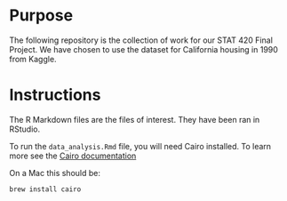 # Purpose

The following repository is the collection of work for our STAT 420 Final Project. We have chosen to use the dataset for California housing in 1990 from Kaggle.

<TODO add more description>

# Instructions

The R Markdown files are the files of interest. They have been ran in RStudio.

To run the `data_analysis.Rmd` file, you will need Cairo installed. To learn more see the [Cairo documentation](https://www.cairographics.org/download/)

On a Mac this should be:

```
brew install cairo
```
